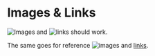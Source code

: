 # Images & Links

![Images](http://example.com/fav.ico) and ![links](http://example.com) should
work.

The same goes for reference ![images][1] and [links][1].

[1]: http://example.com
